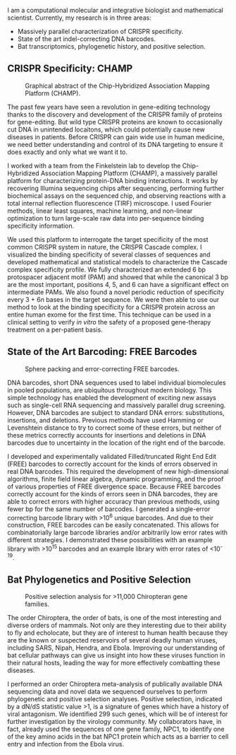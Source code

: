 
I am a computational molecular and integrative biologist and mathematical scientist. Currently, my
research is in three areas:
- Massively parallel characterization of CRISPR specificity.
- State of the art indel-correcting DNA barcodes.
- Bat transcriptomics, phylogenetic history, and positive selection.


## CRISPR Specificity: CHAMP
<figure>
  <img src="/assets/images/CHAMP_abstract.png" alt="">
  <figcaption> Graphical abstract of the Chip-Hybridized Association Mapping Platform (CHAMP). </figcaption>
</figure>
The past few years have seen a revolution in gene-editing technology thanks to the discovery and
development of the CRISPR family of proteins for gene-editing. But wild type CRISPR proteins are
known to occasionally cut DNA in unintended locaitons, which could potentially cause new diseases
in patients. Before CRISPR can gain wide use in human medicine, we need better understanding and
control of its DNA targeting to ensure it does exactly and only what we want it to. 

I worked with a team from the Finkelstein lab to develop the Chip-Hybridized Association Mapping
Platform (CHAMP), a massively parallel platform for characterizing protein-DNA binding
interactions. It works by recovering Illumina sequencing chips after sequencing, performing further
biochemical assays on the sequenced chip, and observing reactions with a total internal reflection
fluorescence (TIRF) microscope. I used Fourier methods, linear least squares, machine learning, and
non-linear optimization to turn large-scale raw data into per-sequence binding specificity
information.

We used this platform to interrogate the target specificity of the most common CRISPR system in
nature, the CRISPR Cascade complex. I visualized the binding specificity of several classes of
sequences and developed mathematical and statistical models to characterize the Cascade complex
specificity profile. We fully characterized an extended 6 bp protospacer adjacent motif (PAM) and
showed that while the canonical 3 bp are the most important, positions 4, 5, and 6 can have a
significant effect on intermediate PAMs. We also found a novel periodic reduction of specificity
every 3 + 6*n* bases in the target sequence.  We were then able to use our method to look at the
binding specificity for a CRISPR protein across an entire human exome for the first time.  This
technique can be used in a clinical setting to verify *in vitro* the safety of a proposed
gene-therapy treatment on a per-patient basis. 


## State of the Art Barcoding: FREE Barcodes
<figure>
  <img src="/assets/images/BarcodePacking.png" alt="">
  <figcaption> Sphere packing and error-correcting FREE barcodes.</figcaption>
</figure>
DNA barcodes, short DNA sequences used to label individual biomolecules in pooled populations, are
ubiquitous throughout modern biology. This simple technology has enabled the development of
exciting new assays such as single-cell RNA sequencing and massively parallel drug screening.
However, DNA barcodes are subject to standard DNA errors: substitutions, insertions, and deletions.
Previous methods have used Hamming or Levenshtein distance to try to correct some of these errors,
but neither of these metrics correctly accounts for insertions and deletions in DNA barcodes due to
uncertainty in the location of the right end of the barcode.

I developed and experimentally validated Filled/truncated Right End Edit (FREE) barcodes to
correctly account for the kinds of errors observed in real DNA barcodes. This required the
development of new high-dimensional algorithms, finite field linear algebra, dynamic programming,
and the proof of various properties of FREE divergence space. Because FREE barcodes correctly
account for the kinds of errors seen in DNA barcodes, they are able to correct errors with higher
accuracy than previous methods, using fewer bp for the same number of barcodes. I generated a
single-error correcting barcode library with &gt;10<sup>6</sup> unique barcodes. And due to their
construction, FREE barcodes can be easily concatenated. This allows for combinatorially large
barcode libraries and/or arbitrarily low error rates with different strategies. I demonstrated
these possibilities with an example library with &gt;10<sup>15</sup> barcodes and an example
library with error rates of &lt;10<sup>-19</sup>. 


## Bat Phylogenetics and Positive Selection
<figure>
  <img src="/assets/images/dNdS.png" alt="">
  <figcaption> Positive selection analysis for &gt;11,000 Chiropteran gene families. </figcaption>
</figure>
The order Chiroptera, the order of bats, is one of the most interesting and diverse orders of
mammals. Not only are they interesting due to their ability to fly and echolocate, but they are of
interest to human health because they are the known or suspected reservoirs of several deadly human
viruses, including SARS, Nipah, Hendra, and Ebola. Improving our understanding of bat cellular
pathways can give us insight into how these viruses function in their natural hosts, leading the
way for more effectively combatting these diseases.

I performed an order Chiroptera meta-analysis of publically available DNA sequencing data and novel
data we sequenced ourselves to perform phylogenetic and positive selection analyses. Positive
selection, indicated by a dN/dS statistic value &gt;1, is a signature of genes which have a history
of viral antagonism.  We identified 299 such genes, which will be of interest for further
investigation by the virology community. My collaborators have, in fact, already used the sequences
of one gene family, NPC1, to identify one of the key amino acids in the bat NPC1 protein which
acts as a barrier to cell entry and infection from the Ebola virus.
